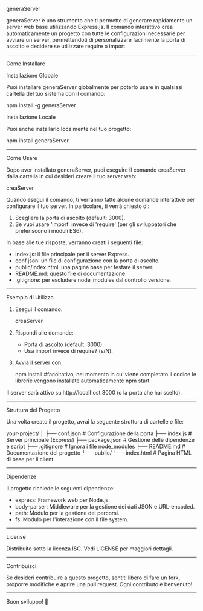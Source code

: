 generaServer

generaServer è uno strumento che ti permette di generare rapidamente un server web base utilizzando Express.js. Il comando interattivo crea automaticamente un progetto con tutte le configurazioni necessarie per avviare un server, permettendoti di personalizzare facilmente la porta di ascolto e decidere se utilizzare require o import.

---

Come Installare

Installazione Globale

Puoi installare generaServer globalmente per poterlo usare in qualsiasi cartella del tuo sistema con il comando:

npm install -g generaServer

Installazione Locale

Puoi anche installarlo localmente nel tuo progetto:

npm install generaServer

---

Come Usare

Dopo aver installato generaServer, puoi eseguire il comando creaServer dalla cartella in cui desideri creare il tuo server web:

creaServer

Quando esegui il comando, ti verranno fatte alcune domande interattive per configurare il tuo server. In particolare, ti verrà chiesto di:

1. Scegliere la porta di ascolto (default: 3000).
2. Se vuoi usare 'import' invece di 'require' (per gli sviluppatori che preferiscono i moduli ES6).

In base alle tue risposte, verranno creati i seguenti file:

- index.js: il file principale per il server Express.
- conf.json: un file di configurazione con la porta di ascolto.
- public/index.html: una pagina base per testare il server.
- README.md: questo file di documentazione.
- .gitignore: per escludere node_modules dal controllo versione.

---

Esempio di Utilizzo

1. Esegui il comando:

   creaServer

2. Rispondi alle domande:

   - Porta di ascolto (default: 3000).
   - Usa import invece di require? (s/N).

3. Avvia il server con:

   npm install #facoltativo, nel momento in cui viene completato il codice le librerie vengono installate automaticamente
   npm start

Il server sarà attivo su http://localhost:3000 (o la porta che hai scelto).

---

Struttura del Progetto

Una volta creato il progetto, avrai la seguente struttura di cartelle e file:

your-project/
│
├── conf.json                # Configurazione della porta
├── index.js                 # Server principale (Express)
├── package.json             # Gestione delle dipendenze e script
├── .gitignore               # Ignora i file node_modules
├── README.md                # Documentazione del progetto
└── public/
    └── index.html           # Pagina HTML di base per il client

---

Dipendenze

Il progetto richiede le seguenti dipendenze:

- express: Framework web per Node.js.
- body-parser: Middleware per la gestione dei dati JSON e URL-encoded.
- path: Modulo per la gestione dei percorsi.
- fs: Modulo per l'interazione con il file system.

---

License

Distribuito sotto la licenza ISC. Vedi LICENSE per maggiori dettagli.

---

Contribuisci

Se desideri contribuire a questo progetto, sentiti libero di fare un fork, proporre modifiche e aprire una pull request. Ogni contributo è benvenuto!

---

Buon sviluppo! 🚀
